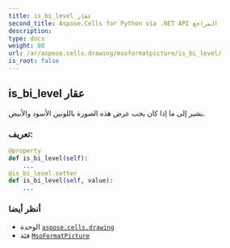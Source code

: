 ```yaml
---
title: is_bi_level عقار
second_title: Aspose.Cells for Python via .NET API المراجع
description:
type: docs
weight: 80
url: /ar/aspose.cells.drawing/msoformatpicture/is_bi_level/
is_root: false
---
```

##  is_bi_level عقار

يشير إلى ما إذا كان يجب عرض هذه الصورة باللونين الأسود والأبيض.
###  تعريف:
```python
@property
def is_bi_level(self):
    ...
@is_bi_level.setter
def is_bi_level(self, value):
    ...
```

###  أنظر أيضا
* الوحدة [`aspose.cells.drawing`](../../)
* فئة [`MsoFormatPicture`](/cells/python-net/ar/aspose.cells.drawing/msoformatpicture)
